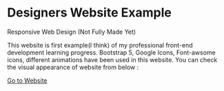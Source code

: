 # Designers Website Example
Responsive Web Design (Not Fully Made Yet)

This website is first example(I think) of my professional front-end development learning progress. Bootstrap 5, Google Icons, Font-awsome icons, different
animations have been used in this website. You can check the visual appearance of website from below : 

<a href="https://shamilx.github.io/designers-website">Go to Website </a>
